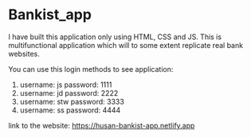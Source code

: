 # Bankist_app

I have built this application only using HTML, CSS and JS. This is multifunctional application which will to some extent replicate real bank websites.

You can use this login methods to see application:
1. username: js password: 1111
2. username: jd password: 2222
3. username: stw password: 3333
4. username: ss password: 4444


link to the website: https://husan-bankist-app.netlify.app
